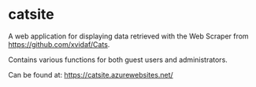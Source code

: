 # catsite

A web application for displaying data retrieved with the Web Scraper from https://github.com/xvidaf/Cats.

Contains various functions for both guest users and administrators.

Can be found at: https://catsite.azurewebsites.net/
